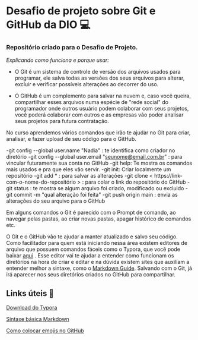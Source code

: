 #  Desafio de projeto sobre Git e GitHub da DIO :computer:

### Repositório criado para o Desafio de Projeto.

_Explicando como funciona e porque usar:_

- O Git é um sistema de controle de versão dos arquivos usados para programar, ele salva todas as versões dos seus arquivos para alterar, excluir e verificar possíveis alterações ao decorrer do uso.

- O GitHub é um complemento para salvar na nuvem e, caso você queira, compartilhar esses arquivos numa espécie de "rede social" do programador onde outros usuário podem colaborar com seus projetos, você poderá colaborar com outros e as empresas vão poder analisar seus projetos para futura contratação.

No curso aprendemos vários comandos que irão te ajudar no Git para criar, analisar, e fazer upload de seu código para o GitHub.

-git config --global user.name "Nadia" : te identifica como criador no diretório
-git config --global user.email "seunome@email.com.br" : para vincular futuramente sua conta no GitHub
-git help: Te mostra os comandos mais usados e pra que eles vão servir.
-git init: Criar localmente um repositório 
-git add * : para salvar as alterações 
-git clone < https://link-com-o-nome-do-repositório > : para colar o link do repositório do GitHub
-git status : te mostra se algum arquivo foi criado, modificado ou excluido
-git commit -m "qual alteração foi feita"
-git push origin main : envia as alterações do seu arquivo para o GitHub

Em alguns comandos o Git é parecido com o Prompt de comando, ao navegar pelas pastas, ao criar novas pastas, apagar histórico de comandos etc. 

O Git e o GitHub vão te ajudar a manter atualizado e salvo seu código. Como facilitador para quem está iniciando nessa área existem editores de arquivo que possuem comandos fáceis como o Typora, que você pode baixar [aqui](https://typora.io/) . Esse editor vai te ajudar a entender como funcionam os diretórios na hora de criar e editar e na dúvida existem sites que auxiliam a entender melhor a sintaxe, como o [Markdown Guide](https://www.markdownguide.org/basic-syntax/). Salvando com o Git, já irá aparecer nos seus diretórios criados no GitHub para compartilhar.

## Links úteis :mag_right:

[Download do Typora](https://typora.io/) 

[Sintaxe básica Markdown](https://www.markdownguide.org/extended-syntax/)

[Como colocar emojis no GitHub](https://emojipedia.org/github/)

